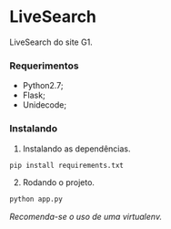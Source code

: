 LiveSearch
==========

LiveSearch do site G1.

### Requerimentos

* Python2.7;
* Flask;
* Unidecode;

### Instalando

1. Instalando as dependências.

  ```sh
  pip install requirements.txt
  ```

2. Rodando o projeto.

  ```sh
  python app.py
  ```

*Recomenda-se o uso de uma virtualenv.*
